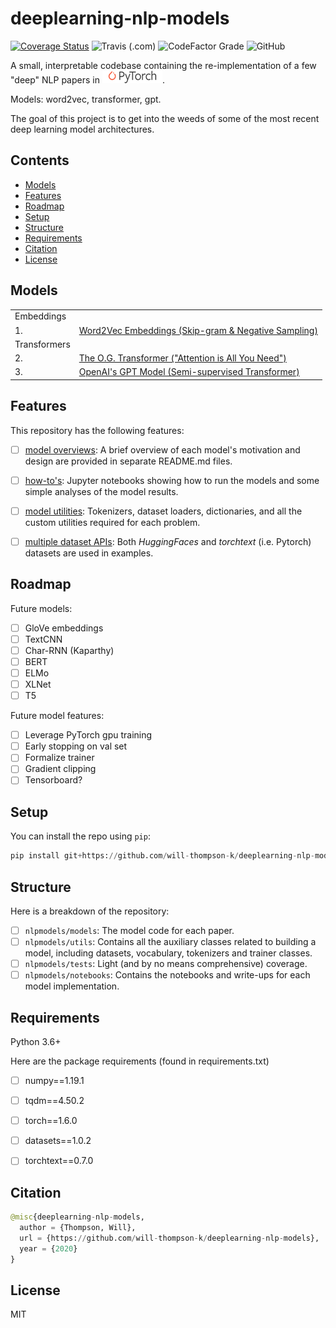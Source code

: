 # deeplearning-nlp-models
[![Coverage Status](https://coveralls.io/repos/github/will-thompson-k/deeplearning-nlp-models/badge.svg?branch=master)](https://coveralls.io/github/will-thompson-k/deeplearning-nlp-models?branch=master)
![Travis (.com)](https://img.shields.io/travis/com/will-thompson-k/deeplearning-nlp-models)
![CodeFactor Grade](https://img.shields.io/codefactor/grade/github/will-thompson-k/deeplearning-nlp-models)
![GitHub](https://img.shields.io/github/license/will-thompson-k/deeplearning-nlp-models)

A small, interpretable codebase containing the re-implementation of a few "deep" NLP papers in ![pytorch_emblem](media/Pytorch_logo.png).

Models: word2vec, transformer, gpt.

The goal of this project is to get into the weeds of some of the most recent deep learning model architectures. 

## Contents

- [Models](#Models)
- [Features](#Features)
- [Roadmap](#Roadmap)
- [Setup](#Setup)
- [Structure](#Structure)
- [Requirements](#Requirements)
- [Citation](#Citation)
- [License](#License)


## Models

|                   |                           | 
| :-------------------- | :--------------------  | 
|  Embeddings |             | 
|  1. |  [Word2Vec Embeddings (Skip-gram & Negative Sampling)](nlpmodels/notebooks/word2vec/README.md)   | 
|  Transformers |                | 
|  2. |  [The O.G. Transformer ("Attention is All You Need")](nlpmodels/notebooks/transformer/README.md)  | 
|  3. |  [OpenAI's GPT Model (Semi-supervised Transformer)](nlpmodels/notebooks/gpt/README.md)  | 

## Features

This repository has the following features:

- [ ] <ins>model overviews</ins>: A brief overview of each model's motivation and design are provided in separate README.md files.
- [ ] <ins>how-to's</ins>: Jupyter notebooks showing how to run the models and some simple analyses of the model results.
- [ ] <ins>model utilities</ins>: Tokenizers, dataset loaders, dictionaries, and all the custom utilities required for each problem.
- [ ] <ins>multiple dataset APIs</ins>: Both *HuggingFaces* and *torchtext* (i.e. Pytorch) datasets are used in examples.


## Roadmap

Future models:

- [ ] GloVe embeddings
- [ ] TextCNN
- [ ] Char-RNN (Kaparthy)
- [ ] BERT
- [ ] ELMo
- [ ] XLNet
- [ ] T5

Future model features:

- [ ] Leverage PyTorch gpu training
- [ ] Early stopping on val set
- [ ] Formalize trainer
- [ ] Gradient clipping
- [ ] Tensorboard?

## Setup

You can install the repo using `pip`:

```python
pip install git+https://github.com/will-thompson-k/deeplearning-nlp-models 
```

## Structure

Here is a breakdown of the repository:

- [ ] `nlpmodels/models`: The model code for each paper.
- [ ] `nlpmodels/utils`: Contains all the auxiliary classes related to building a model, 
including datasets, vocabulary, tokenizers and trainer classes.
- [ ] `nlpmodels/tests`: Light (and by no means comprehensive) coverage.
- [ ] `nlpmodels/notebooks`: Contains the notebooks and write-ups for each model implementation.

## Requirements

Python 3.6+

Here are the package requirements (found in requirements.txt)

- [ ] numpy==1.19.1
- [ ] tqdm==4.50.2
- [ ] torch==1.6.0
- [ ] datasets==1.0.2
- [ ] torchtext==0.7.0


## Citation

```python 
@misc{deeplearning-nlp-models,
  author = {Thompson, Will},
  url = {https://github.com/will-thompson-k/deeplearning-nlp-models},
  year = {2020}
}
```
## License

MIT